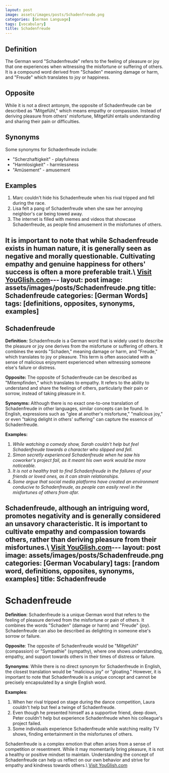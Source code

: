 ```yaml
---
layout: post
image: assets/images/posts/Schadenfreude.png
categories: [German Language]
tags: [vocabulary]
title: Schadenfreude
---
```


## Definition
The German word "Schadenfreude" refers to the feeling of pleasure or joy that one experiences when witnessing the misfortune or suffering of others. It is a compound word derived from "Schaden" meaning damage or harm, and "Freude" which translates to joy or happiness.

## Opposite
While it is not a direct antonym, the opposite of Schadenfreude can be described as "Mitgefühl," which means empathy or compassion. Instead of deriving pleasure from others' misfortune, Mitgefühl entails understanding and sharing their pain or difficulties.

## Synonyms
Some synonyms for Schadenfreude include:
- "Scherzhaftigkeit" - playfulness
- "Harmlosigkeit" - harmlessness
- "Amüsement" - amusement

## Examples
1. Marc couldn't hide his Schadenfreude when his rival tripped and fell during the race.
2. Lisa felt a pang of Schadenfreude when she saw her annoying neighbor's car being towed away.
3. The internet is filled with memes and videos that showcase Schadenfreude, as people find amusement in the misfortunes of others.

It is important to note that while Schadenfreude exists in human nature, it is generally seen as negative and morally questionable. Cultivating empathy and genuine happiness for others' success is often a more preferable trait.\ <a id="yg-widget-0" class="youglish-widget" data-query="Schadenfreude" data-lang="german" data-components="8412" data-auto-start="0" data-bkg-color="theme_light" data-title="How%20to%20pronounce%20Schadenfreude%20in%20German"  rel="nofollow" href="https://youglish.com">Visit YouGlish.com</a><script async src="https://youglish.com/public/emb/widget.js" charset="utf-8"></script>---
layout: post
image: assets/images/posts/Schadenfreude.png
title: Schadenfreude
categories: [German Words]
tags: [definitions, opposites, synonyms, examples]
---

## Schadenfreude

**Definition:** Schadenfreude is a German word that is widely used to describe the pleasure or joy one derives from the misfortune or suffering of others. It combines the words "Schaden," meaning damage or harm, and "Freude," which translates to joy or pleasure. This term is often associated with a sense of malicious enjoyment experienced when witnessing someone else's failure or distress.

**Opposite:** The opposite of Schadenfreude can be described as "Mitempfinden," which translates to empathy. It refers to the ability to understand and share the feelings of others, particularly their pain or sorrow, instead of taking pleasure in it.

**Synonyms:** Although there is no exact one-to-one translation of Schadenfreude in other languages, similar concepts can be found. In English, expressions such as "glee at another's misfortune," "malicious joy," or even "taking delight in others' suffering" can capture the essence of Schadenfreude.

**Examples:**

1. *While watching a comedy show, Sarah couldn't help but feel Schadenfreude towards a character who slipped and fell.*
2. *Simon secretly experienced Schadenfreude when he saw his coworker's project fail, as it meant his own work would be more noticeable.*
3. *It is not a healthy trait to find Schadenfreude in the failures of your friends or loved ones, as it can strain relationships.*
4. *Some argue that social media platforms have created an environment conducive to Schadenfreude, as people can easily revel in the misfortunes of others from afar.*

Schadenfreude, although an intriguing word, promotes negativity and is generally considered an unsavory characteristic. It is important to cultivate empathy and compassion towards others, rather than deriving pleasure from their misfortunes.\ <a id="yg-widget-0" class="youglish-widget" data-query="Schadenfreude" data-lang="german" data-components="8412" data-auto-start="0" data-bkg-color="theme_light" data-title="How%20to%20pronounce%20Schadenfreude%20in%20German"  rel="nofollow" href="https://youglish.com">Visit YouGlish.com</a><script async src="https://youglish.com/public/emb/widget.js" charset="utf-8"></script>---
layout: post
image: assets/images/posts/Schadenfreude.png
categories: [German Vocabulary]
tags: [random word, definitions, opposites, synonyms, examples]
title: Schadenfreude
---

# Schadenfreude

**Definition**: Schadenfreude is a unique German word that refers to the feeling of pleasure derived from the misfortune or pain of others. It combines the words "Schaden" (damage or harm) and "Freude" (joy). Schadenfreude can also be described as delighting in someone else's sorrow or failure.

**Opposite**: The opposite of Schadenfreude would be "Mitgefühl" (compassion) or "Sympathie" (sympathy), where one shows understanding, empathy, and support towards others in their times of distress or failure.

**Synonyms**: While there is no direct synonym for Schadenfreude in English, the closest translation would be "malicious joy" or "gloating." However, it is important to note that Schadenfreude is a unique concept and cannot be precisely encapsulated by a single English word.

**Examples**:

1. When her rival tripped on stage during the dance competition, Laura couldn't help but feel a twinge of Schadenfreude.
2. Even though he presented himself as a supportive friend, deep down, Peter couldn't help but experience Schadenfreude when his colleague's project failed.
3. Some individuals experience Schadenfreude while watching reality TV shows, finding entertainment in the misfortunes of others.

Schadenfreude is a complex emotion that often arises from a sense of competition or resentment. While it may momentarily bring pleasure, it is not a healthy or positive mindset to maintain. Understanding the concept of Schadenfreude can help us reflect on our own behavior and strive for empathy and kindness towards others.\ <a id="yg-widget-0" class="youglish-widget" data-query="Schadenfreude" data-lang="german" data-components="8412" data-auto-start="0" data-bkg-color="theme_light" data-title="How%20to%20pronounce%20Schadenfreude%20in%20German"  rel="nofollow" href="https://youglish.com">Visit YouGlish.com</a><script async src="https://youglish.com/public/emb/widget.js" charset="utf-8"></script>